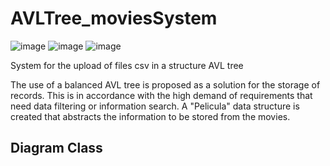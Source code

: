 # AVLTree_moviesSystem
![image](https://img.shields.io/badge/GitHub-100000?style=for-the-badge&logo=github&logoColor=white)
![image](https://img.shields.io/badge/Java-ED8B00?style=for-the-badge&logo=java&logoColor=white)
![image](https://img.shields.io/badge/Git-F05032?style=for-the-badge&logo=git&logoColor=white)

System for the upload of files csv in a structure AVL tree

The use of a balanced AVL tree is proposed as a solution for the storage of records. This is in accordance with the high demand of requirements that need data filtering or information search. A "Pelicula" data structure is created that abstracts the information to be stored from the movies.

## Diagram Class
